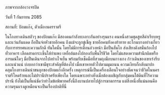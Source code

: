 ภาพจากกล้องวงจรปิด

วันที่ 1 กันยายน 2085

สถานที่: ป้อมแก๊ง, ตัวเมืองนครราตรี

ในโถงทางเดินสลัวๆ ของป้อมแก๊ง มีสองคนกำลังทะเลาะกันอย่างรุนแรง คนหนึ่งสวมชุดสูทสีดำเรียบหรูและแว่นกันแดด ถือปืนจ่อหัวชายอีกคน ถึงแม้จะถูกขู่เข็ญ ชายอีกคนยังคงท้าทาย ตะโกนบางอย่างเกี่ยวกับการทรยศและความภักดี ทันใดนั้น โดยไม่มีการเตือนล่วงหน้า มือปืนลั่นไก ส่งเสียงดังสนั่นก้องไปทั่วอาคาร เลือดสาดกระเซ็นใส่กำแพง เหยื่อล้มลงไปกองกับพื้นไร้ชีวิต โดยไม่แสดงความสำนึกผิดหรืออารมณ์ใดๆ มือปืนเดินจากไปอย่างใจเย็น พร้อมกับเช็ดมือที่สวมถุงมือบนกางเกง ก้าวเดินของเขาเร่งรีบและแน่วแน่ บ่งบอกว่าเขามีธุระสำคัญที่ต้องไป เมื่อเขาหายตัวไปตามมุมถนน ความเงียบก็กลับมาปกคลุมโถงทางเดินน่าขนลุกของป้อมแก๊งอีกครั้ง เหตุการณ์นี้เป็นเครื่องเตือนใจอย่างชัดเจนว่าชีวิตในนครราตรีโหดร้ายและไม่ปรานีปราศรัยเพียงใด โดยเฉพาะอย่างยิ่งเมื่อต้องเผชิญกับกลุ่มคนใต้ดินที่ไร้ความปรานี ยังไม่เป็นที่แน่ชัดว่าทำไมข้อพิพาทครั้งนี้ถึงบานปลายไปสู่การฆาตกรรม แต่สิ่งหนึ่งที่แน่นอนคือ ความรุนแรงดูเหมือนจะเป็นเรื่องปกติที่นี่

